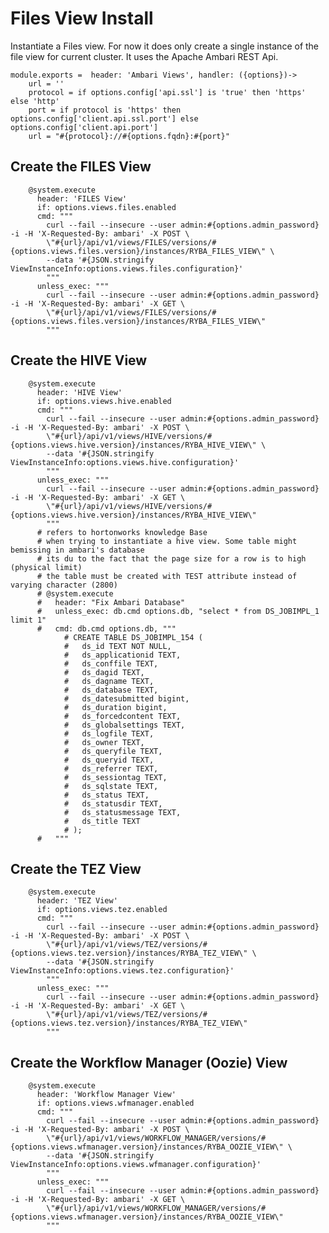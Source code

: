 
# Files View Install

Instantiate a Files view. For now it does only create a single instance of the file view for current cluster.
It uses the Apache Ambari REST Api.

    module.exports =  header: 'Ambari Views', handler: ({options})->
        url = ''
        protocol = if options.config['api.ssl'] is 'true' then 'https' else 'http'
        port = if protocol is 'https' then options.config['client.api.ssl.port'] else options.config['client.api.port']
        url = "#{protocol}://#{options.fqdn}:#{port}"

## Create the FILES View

        @system.execute
          header: 'FILES View'
          if: options.views.files.enabled
          cmd: """
            curl --fail --insecure --user admin:#{options.admin_password} -i -H 'X-Requested-By: ambari' -X POST \
            \"#{url}/api/v1/views/FILES/versions/#{options.views.files.version}/instances/RYBA_FILES_VIEW\" \
            --data '#{JSON.stringify ViewInstanceInfo:options.views.files.configuration}'
            """
          unless_exec: """
            curl --fail --insecure --user admin:#{options.admin_password} -i -H 'X-Requested-By: ambari' -X GET \
            \"#{url}/api/v1/views/FILES/versions/#{options.views.files.version}/instances/RYBA_FILES_VIEW\"
            """

## Create the HIVE View

        @system.execute
          header: 'HIVE View'
          if: options.views.hive.enabled
          cmd: """
            curl --fail --insecure --user admin:#{options.admin_password} -i -H 'X-Requested-By: ambari' -X POST \
            \"#{url}/api/v1/views/HIVE/versions/#{options.views.hive.version}/instances/RYBA_HIVE_VIEW\" \
            --data '#{JSON.stringify ViewInstanceInfo:options.views.hive.configuration}'
            """
          unless_exec: """
            curl --fail --insecure --user admin:#{options.admin_password} -i -H 'X-Requested-By: ambari' -X GET \
            \"#{url}/api/v1/views/HIVE/versions/#{options.views.hive.version}/instances/RYBA_HIVE_VIEW\"
            """
          # refers to hortonworks knowledge Base
          # when trying to instantiate a hive view. Some table might bemissing in ambari's database
          # its du to the fact that the page size for a row is to high (physical limit)
          # the table must be created with TEST attribute instead of varying character (2800)
          # @system.execute
          #   header: "Fix Ambari Database"
          #   unless_exec: db.cmd options.db, "select * from DS_JOBIMPL_1 limit 1"
          #   cmd: db.cmd options.db, """
                # CREATE TABLE DS_JOBIMPL_154 (
                #   ds_id TEXT NOT NULL,
                #   ds_applicationid TEXT,
                #   ds_conffile TEXT,
                #   ds_dagid TEXT,
                #   ds_dagname TEXT,
                #   ds_database TEXT,
                #   ds_datesubmitted bigint,
                #   ds_duration bigint,
                #   ds_forcedcontent TEXT,
                #   ds_globalsettings TEXT,
                #   ds_logfile TEXT,
                #   ds_owner TEXT,
                #   ds_queryfile TEXT,
                #   ds_queryid TEXT,
                #   ds_referrer TEXT,
                #   ds_sessiontag TEXT,
                #   ds_sqlstate TEXT,
                #   ds_status TEXT,
                #   ds_statusdir TEXT,
                #   ds_statusmessage TEXT,
                #   ds_title TEXT
                # );
          #   """

## Create the TEZ View  

        @system.execute
          header: 'TEZ View'
          if: options.views.tez.enabled
          cmd: """
            curl --fail --insecure --user admin:#{options.admin_password} -i -H 'X-Requested-By: ambari' -X POST \
            \"#{url}/api/v1/views/TEZ/versions/#{options.views.tez.version}/instances/RYBA_TEZ_VIEW\" \
            --data '#{JSON.stringify ViewInstanceInfo:options.views.tez.configuration}'
            """
          unless_exec: """
            curl --fail --insecure --user admin:#{options.admin_password} -i -H 'X-Requested-By: ambari' -X GET \
            \"#{url}/api/v1/views/TEZ/versions/#{options.views.tez.version}/instances/RYBA_TEZ_VIEW\"
            """

## Create the Workflow Manager (Oozie) View

        @system.execute
          header: 'Workflow Manager View'
          if: options.views.wfmanager.enabled
          cmd: """
            curl --fail --insecure --user admin:#{options.admin_password} -i -H 'X-Requested-By: ambari' -X POST \
            \"#{url}/api/v1/views/WORKFLOW_MANAGER/versions/#{options.views.wfmanager.version}/instances/RYBA_OOZIE_VIEW\" \
            --data '#{JSON.stringify ViewInstanceInfo:options.views.wfmanager.configuration}'
            """
          unless_exec: """
            curl --fail --insecure --user admin:#{options.admin_password} -i -H 'X-Requested-By: ambari' -X GET \
            \"#{url}/api/v1/views/WORKFLOW_MANAGER/versions/#{options.views.wfmanager.version}/instances/RYBA_OOZIE_VIEW\"
            """
